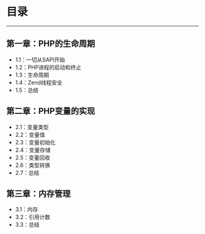 # 目录
------

##  第一章：PHP的生命周期
* 1.1：一切从SAPI开始
* 1.2：PHP进程的启动和终止
* 1.3：生命周期
* 1.4：Zend线程安全
* 1.5：总结

## 第二章：PHP变量的实现
* 2.1：变量类型
* 2.2：变量值
* 2.3：变量初始化
* 2.4：变量存储
* 2.5：变量回收
* 2.6：类型转换
* 2.7：总结

## 第三章：内存管理
* 3.1：内存
* 3.2：引用计数
* 3.3：总结




